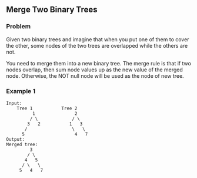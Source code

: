 ## Merge Two Binary Trees

### Problem

Given two binary trees and imagine that when you put one of them to cover the other, some nodes of the two trees are overlapped while the others are not.

You need to merge them into a new binary tree. The merge rule is that if two nodes overlap, then sum node values up as the new value of the merged node. Otherwise, the NOT null node will be used as the node of new tree.

### Example 1

```
Input:
	Tree 1           Tree 2
          1               2
         / \             / \
        3   2           1   3
       /                 \   \
      5                   4   7
Output:
Merged tree:
	     3
	    / \
	   4   5
	  / \   \
	 5   4   7
```
